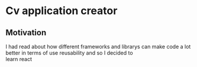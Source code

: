 # Cv application creator

## Motivation

I had read about how different frameworks and librarys can make code a lot better in terms of use reusability and so I decided to <br/>
learn react 
